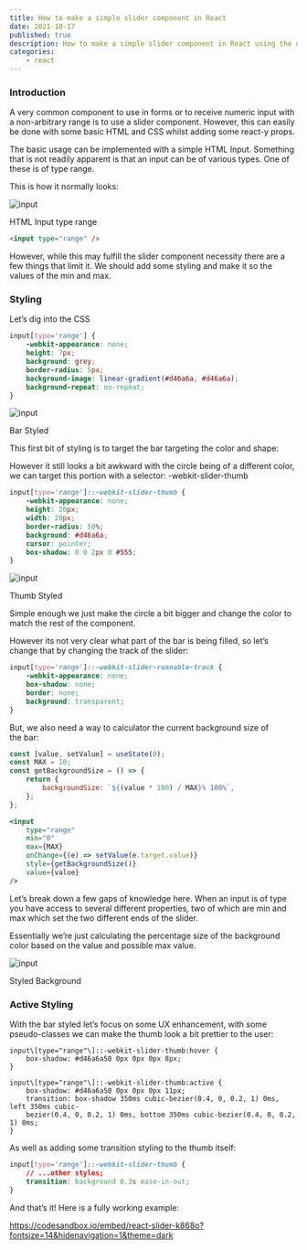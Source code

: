 ```yaml
---
title: How to make a simple slider component in React
date: 2021-10-17
published: true
description: How to make a simple slider component in React using the native Html INPUT element and some CSS styling with a little bit of Javascript.
categories:
    - react
---
```


### Introduction

A very common component to use in forms or to receive numeric input with a non-arbitrary range is to use a slider component. However, this can easily be done with some basic HTML and CSS whilst adding some react-y props.

The basic usage can be implemented with a simple HTML Input. Something that is not readily apparent is that an input can be of various types. One of these is of type range.

This is how it normally looks:

![input](https://cdn.hashnode.com/res/hashnode/image/upload/v1638468773024/QCAn5-eD9.png)

HTML Input type range

```html
<input type="range" />
```

However, while this may fulfill the slider component necessity there are a few things that limit it. We should add some styling and make it so the values of the min and max.

### Styling

Let’s dig into the CSS

```css
input[type='range'] {
	-webkit-appearance: none;
	height: 7px;
	background: grey;
	border-radius: 5px;
	background-image: linear-gradient(#d46a6a, #d46a6a);
	background-repeat: no-repeat;
}
```

![input](https://cdn.hashnode.com/res/hashnode/image/upload/v1638468774398/9vtA9QPJE.png)

Bar Styled

This first bit of styling is to target the bar targeting the color and shape:

However it still looks a bit awkward with the circle being of a different color, we can target this portion with a selector: -webkit-slider-thumb

```css
input[type='range']::-webkit-slider-thumb {
	-webkit-appearance: none;
	height: 20px;
	width: 20px;
	border-radius: 50%;
	background: #d46a6a;
	cursor: pointer;
	box-shadow: 0 0 2px 0 #555;
}
```

![input](https://cdn.hashnode.com/res/hashnode/image/upload/v1638468775846/O2MZ5MpYr.png)

Thumb Styled

Simple enough we just make the circle a bit bigger and change the color to match the rest of the component.

However its not very clear what part of the bar is being filled, so let’s change that by changing the track of the slider:

```css
input[type='range']::-webkit-slider-runnable-track {
	-webkit-appearance: none;
	box-shadow: none;
	border: none;
	background: transparent;
}
```

But, we also need a way to calculator the current background size of the bar:

```js
const [value, setValue] = useState(0);
const MAX = 10;
const getBackgroundSize = () => {
	return {
		backgroundSize: `${(value * 100) / MAX}% 100%`,
	};
};
```

```jsx
<input
	type="range"
	min="0"
	max={MAX}
	onChange={(e) => setValue(e.target.value)}
	style={getBackgroundSize()}
	value={value}
/>
```

Let’s break down a few gaps of knowledge here. When an input is of type you have access to several different properties, two of which are min and max which set the two different ends of the slider.

Essentially we’re just calculating the percentage size of the background color based on the value and possible max value.

![input](https://cdn.hashnode.com/res/hashnode/image/upload/v1638468777238/FNToB6YNm.png)

Styled Background

### Active Styling

With the bar styled let’s focus on some UX enhancement, with some pseudo-classes we can make the thumb look a bit prettier to the user:

```
input\[type="range"\]::-webkit-slider-thumb:hover {
    box-shadow: #d46a6a50 0px 0px 0px 8px;
}

input\[type="range"\]::-webkit-slider-thumb:active {
    box-shadow: #d46a6a50 0px 0px 0px 11px;
    transition: box-shadow 350ms cubic-bezier(0.4, 0, 0.2, 1) 0ms, left 350ms cubic-
    bezier(0.4, 0, 0.2, 1) 0ms, bottom 350ms cubic-bezier(0.4, 0, 0.2, 1) 0ms;
}
```

As well as adding some transition styling to the thumb itself:

```css
input[type='range']::-webkit-slider-thumb {
	// ...other styles;
	transition: background 0.3s ease-in-out;
}
```

And that’s it! Here is a fully working example:

https://codesandbox.io/embed/react-slider-k868o?fontsize=14&hidenavigation=1&theme=dark
